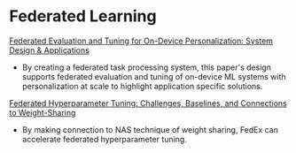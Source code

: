 # Federated Learning

[Federated Evaluation and Tuning for On-Device Personalization: System Design & Applications](https://arxiv.org/pdf/2102.08503.pdf)

- By creating a federated task processing system, this paper's design supports federated evaluation and tuning of on-device ML systems with personalization at scale to highlight application specific solutions.

[Federated Hyperparameter Tuning: Challenges, Baselines, and Connections to Weight-Sharing]()

- By making connection to NAS technique of weight sharing, FedEx can accelerate federated hyperparameter tuning.

